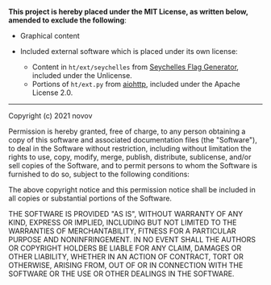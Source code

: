 **This project is hereby placed under the MIT License, as written below, amended to exclude
the following**:
* Graphical content
* Included external software which is placed under its own license:

	* Content in `ht/ext/seychelles` from [Seychelles Flag Generator](https://github.com/akshaychitale/seychelles), included under the Unlicense.
	* Portions of `ht/ext.py` from [aiohttp](https://pypi.org/project/aiohttp/), included under the Apache License 2.0.
	
***

Copyright (c) 2021 novov

Permission is hereby granted, free of charge, to any person obtaining a copy
of this software and associated documentation files (the "Software"), to deal
in the Software without restriction, including without limitation the rights
to use, copy, modify, merge, publish, distribute, sublicense, and/or sell
copies of the Software, and to permit persons to whom the Software is
furnished to do so, subject to the following conditions:

The above copyright notice and this permission notice shall be included in all
copies or substantial portions of the Software.

THE SOFTWARE IS PROVIDED "AS IS", WITHOUT WARRANTY OF ANY KIND, EXPRESS OR
IMPLIED, INCLUDING BUT NOT LIMITED TO THE WARRANTIES OF MERCHANTABILITY,
FITNESS FOR A PARTICULAR PURPOSE AND NONINFRINGEMENT. IN NO EVENT SHALL THE
AUTHORS OR COPYRIGHT HOLDERS BE LIABLE FOR ANY CLAIM, DAMAGES OR OTHER
LIABILITY, WHETHER IN AN ACTION OF CONTRACT, TORT OR OTHERWISE, ARISING FROM,
OUT OF OR IN CONNECTION WITH THE SOFTWARE OR THE USE OR OTHER DEALINGS IN THE
SOFTWARE.